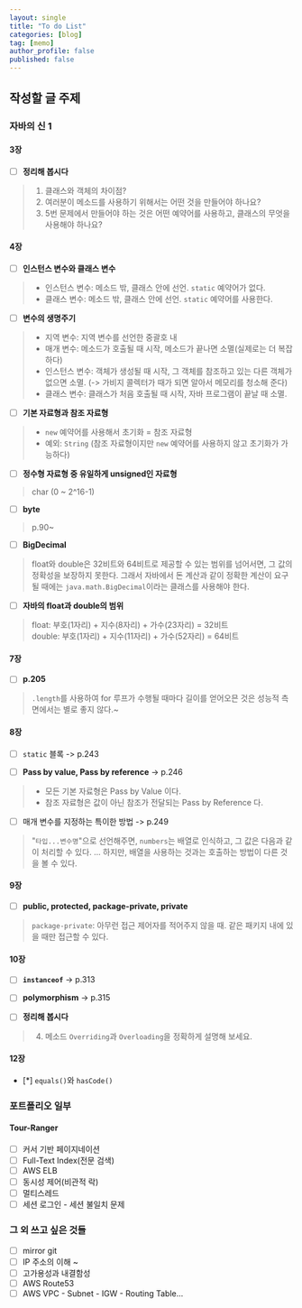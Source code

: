 ```yaml
---
layout: single
title: "To do List"
categories: [blog]
tag: [memo]
author_profile: false
published: false
---
```


## 작성할 글 주제

### 자바의 신 1

#### 3장
- [ ] **정리해 봅시다**
> 1. 클래스와 객체의 차이점? <br>
> 5. 여러분이 메소드를 사용하기 위해서는 어떤 것을 만들어야 하나요? <br>
> 6. 5번 문제에서 만들어야 하는 것은 어떤 예약어를 사용하고, 클래스의 무엇을 사용해야 하나요? <br>

#### 4장
- [ ] **인스턴스 변수와 클래스 변수**
> - 인스턴스 변수: 메소드 밖, 클래스 안에 선언. `static` 예약어가 없다. <br>
> - 클래스 변수: 메소드 밖, 클래스 안에 선언. `static` 예약어를 사용한다. <br>


- [ ] **변수의 생명주기**
> - 지역 변수: 지역 변수를 선언한 중괄호 내 <br>
> - 매개 변수: 메소드가 호출될 때 시작, 메소드가 끝나면 소멸(실제로는 더 복잡하다) <br>
> - 인스턴스 변수: 객체가 생성될 때 시작, 그 객체를 참조하고 있는 다른 객체가 없으면 소멸. (-> 가비지 콜렉터가 때가 되면 알아서 메모리를 청소해 준다) <br>
> - 클래스 변수: 클래스가 처음 호출될 때 시작, 자바 프로그램이 끝날 때 소멸. <br>


- [ ] **기본 자료형과 참조 자료형**
> - `new` 예약어를 사용해서 초기화 = 참조 자료형 <br>
> - 예외: `String` (참조 자료형이지만 `new` 예약어를 사용하지 않고 초기화가 가능하다) <br>

- [ ] **정수형 자료형 중 유일하게 unsigned인 자료형**
> char (0 ~ 2^16-1) <br>

- [ ] **byte**
> p.90~ <br>


- [ ] **BigDecimal**
> float와 double은 32비트와 64비트로 제공할 수 있는 범위를 넘어서면, 그 값의 정확성을 보장하지 못한다. 그래서 자바에서 돈 계산과 같이 정확한 계산이 요구될 때에는 `java.math.BigDecimal`이라는 클래스를 사용해야 한다. <br>

- [ ] **자바의 float과 double의 범위**
> float: 부호(1자리) + 지수(8자리) + 가수(23자리) = 32비트 <br>
> double: 부호(1자리) + 지수(11자리) + 가수(52자리) = 64비트 <br>

#### 7장
- [ ] **p.205**
> `.length`를 사용하여 for 루프가 수행될 때마다 길이를 얻어오믄 것은 성능적 측면에서는 별로 좋지 않다.~ <br>

#### 8장
- [ ] `static` 블록 -> p.243 <br>

- [ ] **Pass by value, Pass by reference** -> p.246
> - 모든 기본 자료형은 Pass by Value 이다. <br>
> - 참조 자료형은 값이 아닌 참조가 전달되는 Pass by Reference 다. <br>

- [ ] 매개 변수를 지정하는 특이한 방법 -> p.249
> "`타입...변수명`"으로 선언해주면, `numbers`는 배열로 인식하고, 그 값은 다음과 같이 처리할 수 있다. ...  하지만, 배열을 사용하는 것과는 호출하는 방법이 다른 것을 볼 수 있다. <br>

#### 9장
- [ ] **public, protected, package-private, private**
> `package-private`: 아무런 접근 제어자를 적어주지 않을 때. 같은 패키지 내에 있을 때만 접근할 수 있다. <br>


#### 10장
- [ ] **`instanceof`** -> p.313
- [ ] **polymorphism** -> p.315

- [ ] **정리해 봅시다**
> 4. 메소드 `Overriding`과 `Overloading`을 정확하게 설명해 보세요. <br>

#### 12장
- [*] `equals()`와 `hasCode()`

### 포트폴리오 일부
#### Tour-Ranger
- [ ] 커서 기반 페이지네이션
- [ ] Full-Text Index(전문 검색)
- [ ] AWS ELB
- [ ] 동시성 제어(비관적 락)
- [ ] 멀티스레드
- [ ] 세션 로그인 - 세션 불일치 문제
#### 

### 그 외 쓰고 싶은 것들
- [ ] mirror git
- [ ] IP 주소의 이해 ~
- [ ] 고가용성과 내결함성
- [ ] AWS Route53
- [ ] AWS VPC - Subnet - IGW - Routing Table... 